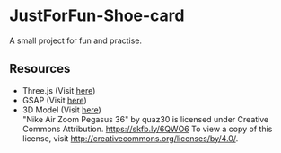 # JustForFun-Shoe-card

A small project for fun and practise.

## Resources
- Three.js (Visit [here](https://threejs.org/))
- GSAP (Visit [here](https://greensock.com/gsap/))
- 3D Model (Visit [here](https://sketchfab.com/3d-models/nike-air-zoom-pegasus-36-00fd99e778c244c3bd3b65f99dad7cb2))  
  "Nike Air Zoom Pegasus 36" by quaz30 is licensed under Creative Commons Attribution. https://skfb.ly/6QWO6 To view a copy of this license, visit     http://creativecommons.org/licenses/by/4.0/.
